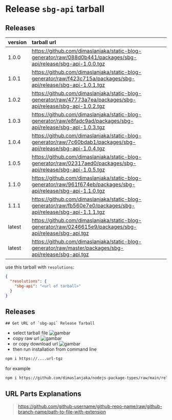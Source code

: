 # Release `sbg-api` tarball
## Releases
| version | tarball url |
| :--- | :--- |
| 1.0.0 | https://github.com/dimaslanjaka/static-blog-generator/raw/088d0b441/packages/sbg-api/release/sbg-api-1.0.0.tgz |
| 1.0.1 | https://github.com/dimaslanjaka/static-blog-generator/raw/f423c715a/packages/sbg-api/release/sbg-api-1.0.1.tgz |
| 1.0.2 | https://github.com/dimaslanjaka/static-blog-generator/raw/47773a7ea/packages/sbg-api/release/sbg-api-1.0.2.tgz |
| 1.0.3 | https://github.com/dimaslanjaka/static-blog-generator/raw/e8fadc9ad/packages/sbg-api/release/sbg-api-1.0.3.tgz |
| 1.0.4 | https://github.com/dimaslanjaka/static-blog-generator/raw/7c60bdab1/packages/sbg-api/release/sbg-api-1.0.4.tgz |
| 1.0.5 | https://github.com/dimaslanjaka/static-blog-generator/raw/02317aed0/packages/sbg-api/release/sbg-api-1.0.5.tgz |
| 1.1.0 | https://github.com/dimaslanjaka/static-blog-generator/raw/961f674eb/packages/sbg-api/release/sbg-api-1.1.0.tgz |
| 1.1.1 | https://github.com/dimaslanjaka/static-blog-generator/raw/fb560e7e0/packages/sbg-api/release/sbg-api-1.1.1.tgz |
| latest | https://github.com/dimaslanjaka/static-blog-generator/raw/0246615e9/packages/sbg-api/release/sbg-api.tgz |
| latest | https://github.com/dimaslanjaka/static-blog-generator/raw/master/packages/sbg-api/release/sbg-api.tgz |

use this tarball with `resolutions`:
```json
{
  "resolutions": {
    "sbg-api": "<url of tarball>"
  }
}
```

## Releases

    ## Get URL of `sbg-api` Release Tarball
- select tarball file
![gambar](https://user-images.githubusercontent.com/12471057/203216375-8af4b5d9-00c2-40fb-8d3d-d220beaabd46.png)
- copy raw url
![gambar](https://user-images.githubusercontent.com/12471057/203216508-7590cbb9-a1ce-47d6-96ca-8d82149f0762.png)
- or copy download url
![gambar](https://user-images.githubusercontent.com/12471057/203216541-3807d2c3-5213-49f3-b93d-c626dbae3b2e.png)
- then run installation from command line
```bash
npm i https://....url-tgz
```
for example
```bash
npm i https://github.com/dimaslanjaka/nodejs-package-types/raw/main/release/nodejs-package-types.tgz
```

## URL Parts Explanations
> https://github.com/github-username/github-repo-name/raw/github-branch-name/path-to-file-with-extension
